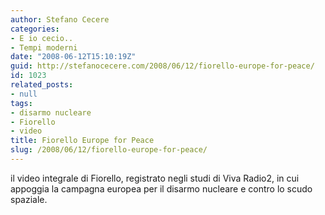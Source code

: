 ```yaml
---
author: Stefano Cecere
categories:
- E io cecio..
- Tempi moderni
date: "2008-06-12T15:10:19Z"
guid: http://stefanocecere.com/2008/06/12/fiorello-europe-for-peace/
id: 1023
related_posts:
- null
tags:
- disarmo nucleare
- Fiorello
- video
title: Fiorello Europe for Peace
slug: /2008/06/12/fiorello-europe-for-peace/
---
```


il video integrale di Fiorello, registrato negli studi di Viva Radio2, in cui appoggia la campagna europea per il disarmo nucleare e contro lo scudo spaziale.